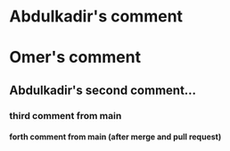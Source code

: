 # Abdulkadir's comment

# Omer's comment

## Abdulkadir's second comment...

### third comment from main

#### forth comment from main (after merge and pull request)
